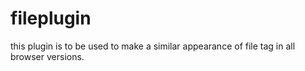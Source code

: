fileplugin
==========

this plugin is to be used to make a similar appearance of file tag in all browser versions.
